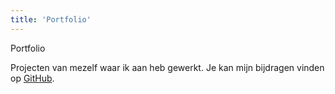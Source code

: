```yaml
---
title: 'Portfolio'
---
```


Portfolio

Projecten van mezelf waar ik aan heb gewerkt. Je kan mijn bijdragen vinden op [GitHub](https://github.com/JasperAlexander).

&nbsp;
